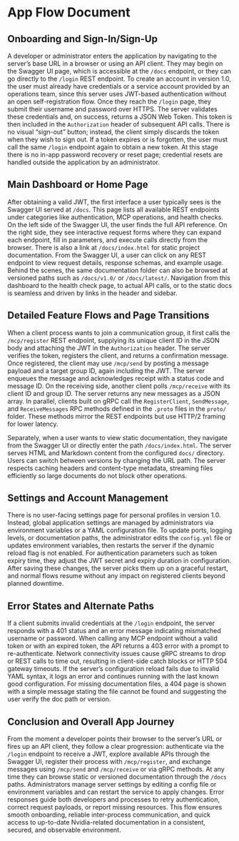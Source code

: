 # App Flow Document

## Onboarding and Sign-In/Sign-Up
A developer or administrator enters the application by navigating to the server’s base URL in a browser or using an API client. They may begin on the Swagger UI page, which is accessible at the `/docs` endpoint, or they can go directly to the `/login` REST endpoint. To create an account in version 1.0, the user must already have credentials or a service account provided by an operations team, since this server uses JWT-based authentication without an open self-registration flow. Once they reach the `/login` page, they submit their username and password over HTTPS. The server validates these credentials and, on success, returns a JSON Web Token. This token is then included in the `Authorization` header of subsequent API calls. There is no visual “sign-out” button; instead, the client simply discards the token when they wish to sign out. If a token expires or is forgotten, the user must call the same `/login` endpoint again to obtain a new token. At this stage there is no in-app password recovery or reset page; credential resets are handled outside the application by an administrator.

## Main Dashboard or Home Page
After obtaining a valid JWT, the first interface a user typically sees is the Swagger UI served at `/docs`. This page lists all available REST endpoints under categories like authentication, MCP operations, and health checks. On the left side of the Swagger UI, the user finds the full API reference. On the right side, they see interactive request forms where they can expand each endpoint, fill in parameters, and execute calls directly from the browser. There is also a link at `/docs/index.html` for static project documentation. From the Swagger UI, a user can click on any REST endpoint to view request details, response schemas, and example usage. Behind the scenes, the same documentation folder can also be browsed at versioned paths such as `/docs/v1.0/` or `/docs/latest/`. Navigation from this dashboard to the health check page, to actual API calls, or to the static docs is seamless and driven by links in the header and sidebar.

## Detailed Feature Flows and Page Transitions
When a client process wants to join a communication group, it first calls the `/mcp/register` REST endpoint, supplying its unique client ID in the JSON body and attaching the JWT in the `Authorization` header. The server verifies the token, registers the client, and returns a confirmation message. Once registered, the client may use `/mcp/send` by posting a message payload and a target group ID, again including the JWT. The server enqueues the message and acknowledges receipt with a status code and message ID. On the receiving side, another client polls `/mcp/receive` with its client ID and group ID. The server returns any new messages as a JSON array. In parallel, clients built on gRPC call the `RegisterClient`, `SendMessage`, and `ReceiveMessages` RPC methods defined in the `.proto` files in the `proto/` folder. These methods mirror the REST endpoints but use HTTP/2 framing for lower latency.

Separately, when a user wants to view static documentation, they navigate from the Swagger UI or directly enter the path `/docs/index.html`. The server serves HTML and Markdown content from the configured `docs/` directory. Users can switch between versions by changing the URL path. The server respects caching headers and content-type metadata, streaming files efficiently so large documents do not block other operations.

## Settings and Account Management
There is no user-facing settings page for personal profiles in version 1.0. Instead, global application settings are managed by administrators via environment variables or a YAML configuration file. To update ports, logging levels, or documentation paths, the administrator edits the `config.yml` file or updates environment variables, then restarts the server if the dynamic reload flag is not enabled. For authentication parameters such as token expiry time, they adjust the JWT secret and expiry duration in configuration. After saving these changes, the server picks them up on a graceful restart, and normal flows resume without any impact on registered clients beyond planned downtime.

## Error States and Alternate Paths
If a client submits invalid credentials at the `/login` endpoint, the server responds with a 401 status and an error message indicating mismatched username or password. When calling any MCP endpoint without a valid token or with an expired token, the API returns a 403 error with a prompt to re-authenticate. Network connectivity issues cause gRPC streams to drop or REST calls to time out, resulting in client-side catch blocks or HTTP 504 gateway timeouts. If the server’s configuration reload fails due to invalid YAML syntax, it logs an error and continues running with the last known good configuration. For missing documentation files, a 404 page is shown with a simple message stating the file cannot be found and suggesting the user verify the doc path or version.

## Conclusion and Overall App Journey
From the moment a developer points their browser to the server’s URL or fires up an API client, they follow a clear progression: authenticate via the `/login` endpoint to receive a JWT, explore available APIs through the Swagger UI, register their process with `/mcp/register`, and exchange messages using `/mcp/send` and `/mcp/receive` or via gRPC methods. At any time they can browse static or versioned documentation through the `/docs` paths. Administrators manage server settings by editing a config file or environment variables and can restart the service to apply changes. Error responses guide both developers and processes to retry authentication, correct request payloads, or report missing resources. This flow ensures smooth onboarding, reliable inter-process communication, and quick access to up-to-date Nvidia-related documentation in a consistent, secured, and observable environment.